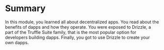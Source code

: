 # Summary

In this module, you learned all about decentralized apps. You read about the benefits of dapps and how they operate. You were exposed to Drizzle, a part of the Truffle Suite family, that is the most popular option for developers building dapps. Finally, you got to use Drizzle to create your own dapps.
